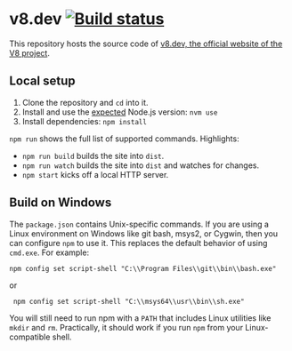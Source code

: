 # v8.dev [![Build status](https://travis-ci.com/v8/v8.dev.svg?branch=master)](https://travis-ci.com/v8/v8.dev)

This repository hosts the source code of [v8.dev, the official website of the V8 project](https://v8.dev/).

## Local setup

1. Clone the repository and `cd` into it.
1. Install and use the [expected](https://github.com/v8/v8.dev/blob/master/.nvmrc) Node.js version: `nvm use`
1. Install dependencies: `npm install`

`npm run` shows the full list of supported commands. Highlights:

- `npm run build` builds the site into `dist`.
- `npm run watch` builds the site into `dist` and watches for changes.
- `npm start` kicks off a local HTTP server.

## Build on Windows

The `package.json` contains Unix-specific commands.
If you are using a Linux environment on Windows like git bash, msys2, or Cygwin, then you can configure `npm` to use it. This replaces the default behavior of using `cmd.exe`.
For example:
```
npm config set script-shell "C:\\Program Files\\git\\bin\\bash.exe"
```
or
```
 npm config set script-shell "C:\\msys64\\usr\\bin\\sh.exe"
```
You will still need to run npm with a `PATH` that includes Linux utilities like `mkdir` and `rm`. Practically, it should work if you run `npm` from your Linux-compatible shell.
